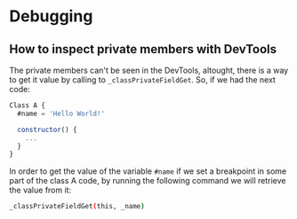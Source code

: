 # Debugging

## How to inspect private members with DevTools

The private members can't be seen in the DevTools, altought, there is a way to
get it value by calling to `_classPrivateFieldGet`. So, if we had the next code:

```js
Class A {
  #name = 'Hello World!'

  constructor() {
    ...
  }
}
```

In order to get the value of the variable `#name` if we set a breakpoint in
some part of the class A code, by running the following command we will retrieve
the value from it:

```bash
_classPrivateFieldGet(this, _name)
```
